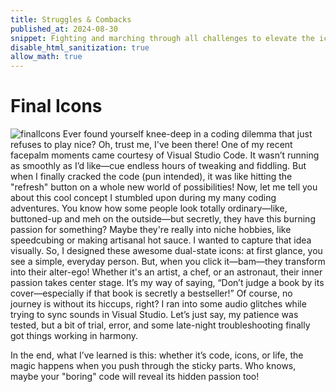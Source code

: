 ```yaml
---
title: Struggles & Combacks
published_at: 2024-08-30
snippet: Fighting and marching through all challenges to elevate the icon-ic experience hehee
disable_html_sanitization: true
allow_math: true
---
```


# Final Icons
![finalIcons](Ficon.jpeg)
Ever found yourself knee-deep in a coding dilemma that just refuses to play nice? Oh, trust me, I've been there! One of my recent facepalm moments came courtesy of Visual Studio Code. It wasn’t running as smoothly as I’d like—cue endless hours of tweaking and fiddling. But when I finally cracked the code (pun intended), it was like hitting the "refresh" button on a whole new world of possibilities!
Now, let me tell you about this cool concept I stumbled upon during my many coding adventures. You know how some people look totally ordinary—like, buttoned-up and meh on the outside—but secretly, they have this burning passion for something? Maybe they're really into niche hobbies, like speedcubing or making artisanal hot sauce. I wanted to capture that idea visually. So, I designed these awesome dual-state icons: at first glance, you see a simple, everyday person. But, when you click it—bam—they transform into their alter-ego! Whether it's an artist, a chef, or an astronaut, their inner passion takes center stage. It’s my way of saying, “Don’t judge a book by its cover—especially if that book is secretly a bestseller!”
Of course, no journey is without its hiccups, right? I ran into some audio glitches while trying to sync sounds in Visual Studio. Let’s just say, my patience was tested, but a bit of trial, error, and some late-night troubleshooting finally got things working in harmony.

In the end, what I’ve learned is this: whether it’s code, icons, or life, the magic happens when you push through the sticky parts. Who knows, maybe your "boring" code will reveal its hidden passion too!